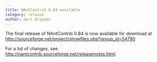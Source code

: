 ```yaml
---
title: NAntContrib 0.84 available 
category: release
author: Gert Driesen
---
```


The final release of NAntContrib 0.84 is now available for download at http://sourceforge.net/project/showfiles.php?group_id=54790

For a list of changes, see
http://nantcontrib.sourceforge.net/releasenotes.html.